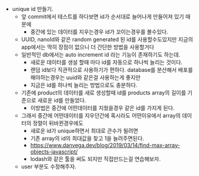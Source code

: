 - unique id 만들기.
  - 앞 commit에서 테스트를 하다보면 id가 순서대로 늘어나게 만들어져 있기 때문에
    - 중간에 있는 데이터를 지우는경우 id가 꼬이는경우를 볼수있다.
  - UUID, nanoId와 같은 random generated 된 id를 사용할수도있지만 지금의 app에서는 딱히 장점이 없으니 더 간단한 방법을 사용할거다
  - 일반적인 db에서는 auto increment id 라는 기능이 존재하기도 하는데.
    - 새로운 데이터를 생설 할때 마다 id를 자동으로 하나씩 늘리는 것이다.
    - 랜덤 id보다 직관적으로 사용하기가 편하다. database를 분산해서 배포를 해야하는경우는 uuid와 같은걸 사용하는게 좋지만
    - 지금은 id를 하나씩 늘리는 방법으로도 충분하다.
  - 기존에 product의 데이터를 새로 생성할때 id를 products array의 길이를 기준으로 새로운 id를 만들었다.
    - 이방법은 중간에 어떤데이터를 지웠을경우 같은 id를 가지게 된다.
  - 그래서 중간에 어떤데이터를 지우던간에 혹시라도 어떤이유에서 array의 데이터의 정렬이 뒤바뀐경우에도
    - 새로운 id가 unique하면서 최대로 큰수가 될려면
    - 기존 array의 id의 최대값을 찾고 1을 늘려주면된다.
    - https://www.danvega.dev/blog/2019/03/14/find-max-array-objects-javascript/
    - lodash와 같은 툴을 써도 되지만 직접만드는걸 연습해보자.
  - user 부분도 수정해주자.
